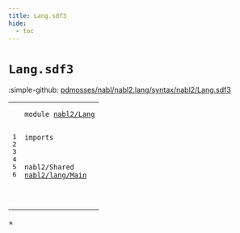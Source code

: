```yaml
---
title: Lang.sdf3
hide:
  - toc
---
```


# `Lang.sdf3`

:simple-github: [pdmosses/nabl/nabl2.lang/syntax/nabl2/Lang.sdf3]

[pdmosses/nabl/nabl2.lang/syntax/nabl2/Lang.sdf3]: https://github.com/pdmosses/nabl/blob/master/nabl2.lang/syntax/nabl2/Lang.sdf3 "The source file on GitHub"

<div class="sdf3"><table class="highlighttable"><tbody><tr><td class="linenos"><div class="linenodiv"><pre><span></span>1
2
3
4
5
6
</pre></div></td>
<td class="code"><pre><code><span class="keyword">module</span> <a href="../../NaBL2Lang.sdf3/#nabl2/Lang_5_3" id="nabl2/Lang_1_8" title="Referenced at ../../NaBL2Lang.sdf3 line 5">nabl2/Lang</a>

<span class="keyword">imports</span>

  <span title="External reference">nabl2/Shared</span>
  <a href="../lang/Main.sdf3/#nabl2/lang/Main_1_8" id="nabl2/lang/Main_6_3" title="Defined at ../lang/Main.sdf3 line 1">nabl2/lang/Main</a>

</code></pre></td></tr></tbody></table></div>

<div id="modal">
  <div id="modal-content">
    <span id="modal-close">&times;</span>
    <h2 id="modal-h2"></h2>
    <p  id="modal-p"></p>
    <ul id="modal-ul"></ul>
  </div>
</div>
